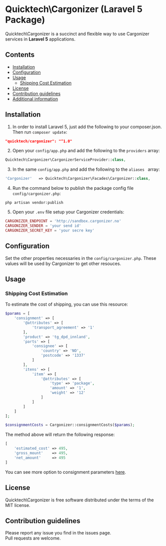 # Quicktech\Cargonizer (Laravel 5 Package)

Quicktech\Cargonizer is a succinct and flexible way to use Cargonizer services in **Laravel 5** applications.

## Contents

- [Installation](#installation)
- [Configuration](#configuration)
- [Usage](#usage)
    - [Shipping Cost Estimation](#shipping-cost-estimation)
- [License](#license)
- [Contribution guidelines](#contribution-guidelines)
- [Additional information](#additional-information)

## Installation

1) In order to install Laravel 5, just add the following to your composer.json. Then run `composer update`:

```json
"quicktech/cargonizer": "^1.0"
```

2) Open your `config/app.php` and add the following to the `providers` array:

```php
Quicktech\Cargonizer\CargonizerServiceProvider::class,
```

3) In the same `config/app.php` and add the following to the `aliases ` array: 

```php
'Cargonizer'   => Quicktech\Cargonizer\Facades\Cargonizer::class,
```

4) Run the command below to publish the package config file `config/cargonizer.php`:

```shell
php artisan vendor:publish
```

5) Open your `.env` file setup your Cargonizer credentials:

```php
CARGONIZER_ENDPOINT = 'http://sandbox.cargonizer.no'
CARGONIZER_SENDER = 'your send id'
CARGONIZER_SECRET_KEY = 'your secre key'
```

## Configuration

Set the other properties necessaries in the `config/cargonizer.php`.
These values will be used by Cargonizer to get other resouces.

## Usage

### Shipping Cost Estimation
To estimate the cost of shipping, you can use this resource:

```php
$params = [
    'consignment' => [
        '@attributes' => [
            'transport_agreement' => '1'
        ],
        'product' => 'tg_dpd_innland',
        'parts' => [
            'consignee' => [
                'country' => 'NO',
                'postcode' => '1337'
            ]
        ],
        'itens' => [
            'item' => [
                '@attributes' => [
                    'type' => 'package',
                    'amount' => '1',
                    'weight' => '12'
                ]
            ]
        ]
    ]
];

$consignmentCosts = Cargonizer::consignmentCosts($params);
```

The method above will return the following response:

```php
[
    'estimated_cost' => 495,
    'gross_mount'    => 495,
    'net_amount'     => 495
]
```

You can see more option to consignment parameters [here](https://logistra.no/cargonizer-api-documentation/12-developers/19-api-shipping-calculation.html).

## License

Quicktech\Cargonizer is free software distributed under the terms of the MIT license.

## Contribution guidelines

Please report any issue you find in the issues page.  
Pull requests are welcome.
